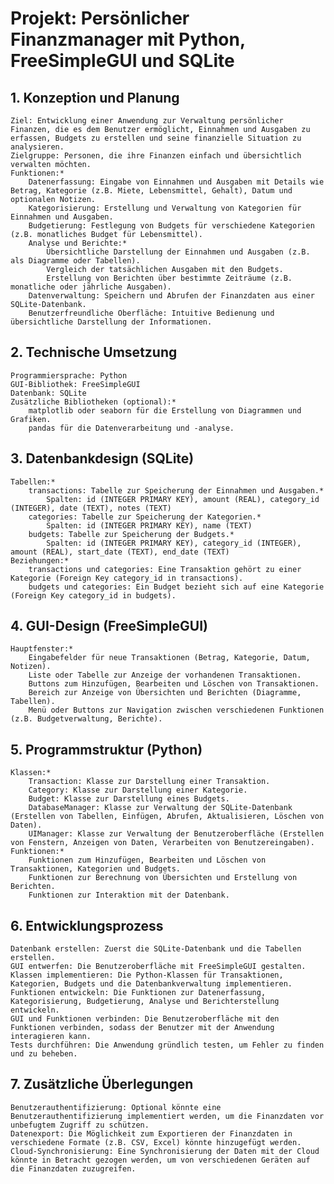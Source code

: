 # Projekt: Persönlicher Finanzmanager mit Python, FreeSimpleGUI und SQLite
## 1. Konzeption und Planung

    Ziel: Entwicklung einer Anwendung zur Verwaltung persönlicher Finanzen, die es dem Benutzer ermöglicht, Einnahmen und Ausgaben zu erfassen, Budgets zu erstellen und seine finanzielle Situation zu analysieren.
    Zielgruppe: Personen, die ihre Finanzen einfach und übersichtlich verwalten möchten.
    Funktionen:*
        Datenerfassung: Eingabe von Einnahmen und Ausgaben mit Details wie Betrag, Kategorie (z.B. Miete, Lebensmittel, Gehalt), Datum und optionalen Notizen.
        Kategorisierung: Erstellung und Verwaltung von Kategorien für Einnahmen und Ausgaben.
        Budgetierung: Festlegung von Budgets für verschiedene Kategorien (z.B. monatliches Budget für Lebensmittel).
        Analyse und Berichte:*
            Übersichtliche Darstellung der Einnahmen und Ausgaben (z.B. als Diagramme oder Tabellen).
            Vergleich der tatsächlichen Ausgaben mit den Budgets.
            Erstellung von Berichten über bestimmte Zeiträume (z.B. monatliche oder jährliche Ausgaben).
        Datenverwaltung: Speichern und Abrufen der Finanzdaten aus einer SQLite-Datenbank.
        Benutzerfreundliche Oberfläche: Intuitive Bedienung und übersichtliche Darstellung der Informationen.

## 2. Technische Umsetzung

    Programmiersprache: Python
    GUI-Bibliothek: FreeSimpleGUI
    Datenbank: SQLite
    Zusätzliche Bibliotheken (optional):*
        matplotlib oder seaborn für die Erstellung von Diagrammen und Grafiken.
        pandas für die Datenverarbeitung und -analyse.

## 3. Datenbankdesign (SQLite)

    Tabellen:*
        transactions: Tabelle zur Speicherung der Einnahmen und Ausgaben.*
            Spalten: id (INTEGER PRIMARY KEY), amount (REAL), category_id (INTEGER), date (TEXT), notes (TEXT)
        categories: Tabelle zur Speicherung der Kategorien.*
            Spalten: id (INTEGER PRIMARY KEY), name (TEXT)
        budgets: Tabelle zur Speicherung der Budgets.*
            Spalten: id (INTEGER PRIMARY KEY), category_id (INTEGER), amount (REAL), start_date (TEXT), end_date (TEXT)
    Beziehungen:*
        transactions und categories: Eine Transaktion gehört zu einer Kategorie (Foreign Key category_id in transactions).
        budgets und categories: Ein Budget bezieht sich auf eine Kategorie (Foreign Key category_id in budgets).

## 4. GUI-Design (FreeSimpleGUI)

    Hauptfenster:*
        Eingabefelder für neue Transaktionen (Betrag, Kategorie, Datum, Notizen).
        Liste oder Tabelle zur Anzeige der vorhandenen Transaktionen.
        Buttons zum Hinzufügen, Bearbeiten und Löschen von Transaktionen.
        Bereich zur Anzeige von Übersichten und Berichten (Diagramme, Tabellen).
        Menü oder Buttons zur Navigation zwischen verschiedenen Funktionen (z.B. Budgetverwaltung, Berichte).

## 5. Programmstruktur (Python)

    Klassen:*
        Transaction: Klasse zur Darstellung einer Transaktion.
        Category: Klasse zur Darstellung einer Kategorie.
        Budget: Klasse zur Darstellung eines Budgets.
        DatabaseManager: Klasse zur Verwaltung der SQLite-Datenbank (Erstellen von Tabellen, Einfügen, Abrufen, Aktualisieren, Löschen von Daten).
        UIManager: Klasse zur Verwaltung der Benutzeroberfläche (Erstellen von Fenstern, Anzeigen von Daten, Verarbeiten von Benutzereingaben).
    Funktionen:*
        Funktionen zum Hinzufügen, Bearbeiten und Löschen von Transaktionen, Kategorien und Budgets.
        Funktionen zur Berechnung von Übersichten und Erstellung von Berichten.
        Funktionen zur Interaktion mit der Datenbank.

## 6. Entwicklungsprozess

    Datenbank erstellen: Zuerst die SQLite-Datenbank und die Tabellen erstellen.
    GUI entwerfen: Die Benutzeroberfläche mit FreeSimpleGUI gestalten.
    Klassen implementieren: Die Python-Klassen für Transaktionen, Kategorien, Budgets und die Datenbankverwaltung implementieren.
    Funktionen entwickeln: Die Funktionen zur Datenerfassung, Kategorisierung, Budgetierung, Analyse und Berichterstellung entwickeln.
    GUI und Funktionen verbinden: Die Benutzeroberfläche mit den Funktionen verbinden, sodass der Benutzer mit der Anwendung interagieren kann.
    Tests durchführen: Die Anwendung gründlich testen, um Fehler zu finden und zu beheben.

## 7. Zusätzliche Überlegungen

    Benutzerauthentifizierung: Optional könnte eine Benutzerauthentifizierung implementiert werden, um die Finanzdaten vor unbefugtem Zugriff zu schützen.
    Datenexport: Die Möglichkeit zum Exportieren der Finanzdaten in verschiedene Formate (z.B. CSV, Excel) könnte hinzugefügt werden.
    Cloud-Synchronisierung: Eine Synchronisierung der Daten mit der Cloud könnte in Betracht gezogen werden, um von verschiedenen Geräten auf die Finanzdaten zuzugreifen.
